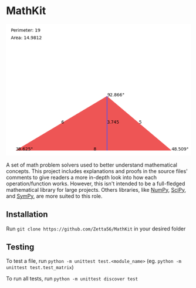 # MathKit

![Example](/docs/images/example.PNG)

A set of math problem solvers used to better understand mathematical concepts. This project includes explanations and proofs in the source files' comments to give readers a more in-depth look into how each operation/function works. However, this isn't intended to be a full-fledged mathematical library for large projects. Others libraries, like [NumPy](https://numpy.org/), [SciPy](https://www.scipy.org/), and [SymPy](https://www.sympy.org/en/index.html), are more suited to this role.

## Installation
Run `git clone https://github.com/Zetta56/MathKit` in your desired folder

## Testing

To test a file, run `python -m unittest test.<module_name>` (eg. `python -m unittest test.test_matrix`)

To run all tests, run `python -m unittest discover test`
